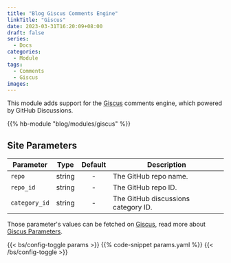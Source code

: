 ```yaml
---
title: "Blog Giscus Comments Engine"
linkTitle: "Giscus"
date: 2023-03-31T16:20:09+08:00
draft: false
series:
  - Docs
categories:
  - Module
tags:
  - Comments
  - Giscus
images:
---
```


This module adds support for the [Giscus](https://giscus.app) comments engine, which powered by GitHub Discussions.

<!--more-->

{{% hb-module "blog/modules/giscus" %}}

## Site Parameters

| Parameter     |  Type  | Default | Description                         |
| ------------- | :----: | :-----: | ----------------------------------- |
| `repo`        | string |    -    | The GitHub repo name.               |
| `repo_id`     | string |    -    | The GitHub repo ID.                 |
| `category_id` | string |    -    | The GitHub discussions category ID. |

Those parameter's values can be fetched on [Giscus](https://giscus.app), read more about [Giscus Parameters](https://hugomods.com/en/docs/comment-engines/giscus/#site-parameters).

{{< bs/config-toggle params >}}
{{% code-snippet params.yaml %}}
{{< /bs/config-toggle >}}
